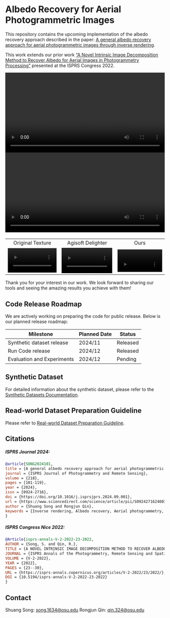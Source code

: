# Albedo Recovery for Aerial Photogrammetric Images

This repository contains the upcoming implementation of the albedo recovery approach described in the paper: [A general albedo recovery approach for aerial photogrammetric images through inverse rendering](https://authors.elsevier.com/a/1jlhp3I9x1qnxt). 

This work extends our prior work [“A Novel Intrinsic Image Decomposition Method to Recover Albedo for Aerial Images in Photogrammetry Processing”](https://isprs-annals.copernicus.org/articles/V-2-2022/23/2022/) presented at the ISPRS Congress 2022.

<video src="https://github.com/user-attachments/assets/f0972c11-e748-4532-a57a-ee41de9256fc" width="100%" controls autoplay loop></video>
<video src="https://github.com/user-attachments/assets/146038c2-effa-422a-aa1a-5f7ad17f5830" width="100%" controls autoplay loop></video>

<table border="0" style="width: 100%; text-align: left; margin-top: 20px;">
<tr>
<td align='center'>Original Texture</td>
<td align='center'>Agisoft Delighter</td>
<td align='center'>Ours</td>
</tr>
<tr>
<td>
<video src="https://github.com/user-attachments/assets/a37893e2-3d02-4500-9a91-e8d0750d1198" width="100%" controls autoplay loop></video>
</td>
<td>
<video src="https://github.com/user-attachments/assets/eababd5b-e9e2-4a19-8d1a-e8833c8efc5c" width="100%" controls autoplay loop></video>
</td>
<td>
<video src="https://github.com/user-attachments/assets/b4841e14-5cd3-4be0-bc75-d371a5152e6b" width="100%" controls autoplay loop></video>
</td>
</tr>
</table>

Thank you for your interest in our work. We look forward to sharing our tools and seeing the amazing results you achieve with them!

## Code Release Roadmap

We are actively working on preparing the code for public release. Below is our planned release roadmap:

| Milestone | Planned Date | Status |
|----|----| ----|
|Synthetic dataset release | 2024/11 | Released |
|Run Code release | 2024/12 | Released |
|Evaluation and Experiments | 2024/12 | Pending |

## Synthetic Dataset
For detailed information about the synthetic dataset, please refer to the [Synthetic Datasets Documentation](./doc/synthetic_datasets.md).

## Read-world Dataset Preparation Guideline
Please refer to [Real-world Dataset Preparation Guideline](./doc/dataset_preprocessing.md).

## Citations

##### ISPRS Journal 2024:

``` bibtex
@article{SONG2024101,
title = {A general albedo recovery approach for aerial photogrammetric images through inverse rendering},
journal = {ISPRS Journal of Photogrammetry and Remote Sensing},
volume = {218},
pages = {101-119},
year = {2024},
issn = {0924-2716},
doi = {https://doi.org/10.1016/j.isprsjprs.2024.09.001},
url = {https://www.sciencedirect.com/science/article/pii/S0924271624003319},
author = {Shuang Song and Rongjun Qin},
keywords = {Inverse rendering, Albedo recovery, Aerial photogrammetry, Shading, Ray-tracing, Dense matching},
}
```

##### ISPRS Congress Nice 2022:

``` bibtex
@Article{isprs-annals-V-2-2022-23-2022,
AUTHOR = {Song, S. and Qin, R.},
TITLE = {A NOVEL INTRINSIC IMAGE DECOMPOSITION METHOD TO RECOVER ALBEDO FOR AERIAL IMAGES IN PHOTOGRAMMETRY PROCESSING},
JOURNAL = {ISPRS Annals of the Photogrammetry, Remote Sensing and Spatial Information Sciences},
VOLUME = {V-2-2022},
YEAR = {2022},
PAGES = {23--30},
URL = {https://isprs-annals.copernicus.org/articles/V-2-2022/23/2022/},
DOI = {10.5194/isprs-annals-V-2-2022-23-2022}
}
```

## Contact

Shuang Song: song.1634@osu.edu
Rongjun Qin: qin.324@osu.edu


